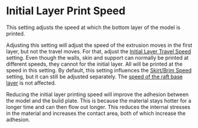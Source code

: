 Initial Layer Print Speed
====
This setting adjusts the speed at which the bottom layer of the model is printed.

Adjusting this setting will adjust the speed of the extrusion moves in the first layer, but not the travel moves. For that, adjust the [Initial Layer Travel Speed](speed_travel_layer_0.md) setting. Even though the walls, skin and support can normally be printed at different speeds, they cannot for the initial layer. All will be printed at the speed in this setting. By default, this setting influences the [Skirt/Brim Speed](skirt_brim_speed.md) setting, but it can still be adjusted separately. The [speed of the raft base layer](../platform_adhesion/raft_base_speed.md) is not affected.

Reducing the initial layer printing speed will improve the adhesion between the model and the build plate. This is because the material stays hotter for a longer time and can then flow out longer. This reduces the internal stresses in the material and increases the contact area, both of which increase the adhesion.